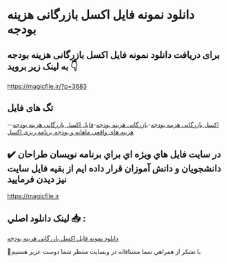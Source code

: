 # دانلود نمونه فایل اکسل بازرگانی هزینه بودجه

## برای دریافت دانلود نمونه فایل اکسل بازرگانی هزینه بودجه به لینک زیر بروید 👇

https://magicfile.ir/?p=3683

## تگ های فایل

-[اکسل بازرگانی هزینه بودجه](https://magicfile.ir/product/%d9%86%d9%85%d9%88%d9%86%d9%87-%d9%81%d8%a7%db%8c%d9%84-%d8%a7%da%a9%d8%b3%d9%84%d8%a8%d8%a7%d8%b2%d8%b1%da%af%d8%a7%d9%86%db%8c-%d9%87%d8%b2%db%8c%d9%86%d9%87-%d8%a8%d9%88%d8%af%d8%ac%d9%87/)-[بازرگانی هزینه بودجه](https://magicfile.ir/product/%d9%86%d9%85%d9%88%d9%86%d9%87-%d9%81%d8%a7%db%8c%d9%84-%d8%a7%da%a9%d8%b3%d9%84%d8%a8%d8%a7%d8%b2%d8%b1%da%af%d8%a7%d9%86%db%8c-%d9%87%d8%b2%db%8c%d9%86%d9%87-%d8%a8%d9%88%d8%af%d8%ac%d9%87/)-[فایل اکسل بازرگانی هزینه بودجه](https://magicfile.ir/product/%d9%86%d9%85%d9%88%d9%86%d9%87-%d9%81%d8%a7%db%8c%d9%84-%d8%a7%da%a9%d8%b3%d9%84%d8%a8%d8%a7%d8%b2%d8%b1%da%af%d8%a7%d9%86%db%8c-%d9%87%d8%b2%db%8c%d9%86%d9%87-%d8%a8%d9%88%d8%af%d8%ac%d9%87/)-[هزینه های واقعی ماهانه و بودجه برنامه ریزی اکسل](https://magicfile.ir/product/%d9%86%d9%85%d9%88%d9%86%d9%87-%d9%81%d8%a7%db%8c%d9%84-%d8%a7%da%a9%d8%b3%d9%84%d8%a8%d8%a7%d8%b2%d8%b1%da%af%d8%a7%d9%86%db%8c-%d9%87%d8%b2%db%8c%d9%86%d9%87-%d8%a8%d9%88%d8%af%d8%ac%d9%87/)

## ✔️ در سايت فايل هاي ويژه اي براي برنامه نويسان طراحان دانشجويان و دانش آموزان قرار داده ايم از بقيه فايل سايت نيز ديدن فرماييد

https://magicfile.ir


## لينک دانلود اصلي 📥 :

[دانلود نمونه فایل اکسل بازرگانی هزینه بودجه](https://magicfile.ir/product/%d9%86%d9%85%d9%88%d9%86%d9%87-%d9%81%d8%a7%db%8c%d9%84-%d8%a7%da%a9%d8%b3%d9%84%d8%a8%d8%a7%d8%b2%d8%b1%da%af%d8%a7%d9%86%db%8c-%d9%87%d8%b2%db%8c%d9%86%d9%87-%d8%a8%d9%88%d8%af%d8%ac%d9%87/) 


🙏با تشکر از همراهي شما مشتاقانه در وبسایت منتظر شما دوست عزیز هستیم

